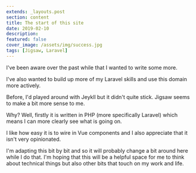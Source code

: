 ```yaml
---
extends: _layouts.post
section: content
title: The start of this site
date: 2019-02-10
description: 
featured: false
cover_image: /assets/img/success.jpg
tags: [Jigsaw, Laravel]
---
```

I've been aware over the past while that I wanted to write some more. 

I've also wanted to build up more of my Laravel skills and use this domain more actively.

Before, I'd played around with Jeykll but it didn't quite stick. Jigsaw seems to make a bit more sense to me.

Why? Well, firstly it is written in PHP (more specifically Laravel) which means I can more clearly see what is going on.

I like how easy it is to wire in Vue components and I also appreciate that it isn't very opinionated. 

I'm adapting this bit by bit and so it will probably change a bit around here while I do that. I'm hoping that this will be a helpful space for me to think about technical things but also other bits that touch on my work and life.

